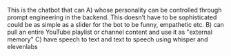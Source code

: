 This is the chatbot that can
A) whose personality can be controlled through prompt engineering in the backend. This doesn’t have to be sophisticated could be as simple as a slider for the bot to be funny, empathetic etc.
B) can pull an entire YouTube playlist or channel content and use it as "external memory" 
C) have speech to text and text to speech using whisper and elevenlabs 
